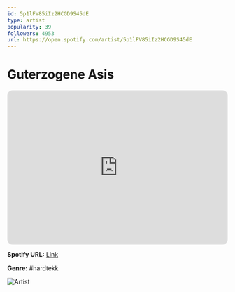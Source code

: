 ```yaml
---
id: 5p1lFV85iIz2HCGD9S45dE
type: artist
popularity: 39
followers: 4953
url: https://open.spotify.com/artist/5p1lFV85iIz2HCGD9S45dE
---
```

# Guterzogene Asis

<iframe style="border-radius:12px" src="https://open.spotify.com/embed/artist/5p1lFV85iIz2HCGD9S45dE" width="100%" height="352" frameBorder="0" allowfullscreen="" allow="autoplay; clipboard-write; encrypted-media; fullscreen; picture-in-picture" loading="lazy"></iframe>

**Spotify URL:** [Link](https://open.spotify.com/artist/5p1lFV85iIz2HCGD9S45dE)

**Genre:**  #hardtekk

![Artist](https://i.scdn.co/image/ab6761610000e5ebc6c9760a9d2abb2bd8ec553c)
